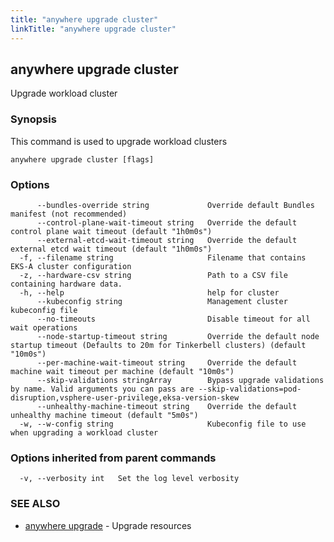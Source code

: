 ```yaml
---
title: "anywhere upgrade cluster"
linkTitle: "anywhere upgrade cluster"
---
```


## anywhere upgrade cluster

Upgrade workload cluster

### Synopsis

This command is used to upgrade workload clusters

```
anywhere upgrade cluster [flags]
```

### Options

```
      --bundles-override string             Override default Bundles manifest (not recommended)
      --control-plane-wait-timeout string   Override the default control plane wait timeout (default "1h0m0s")
      --external-etcd-wait-timeout string   Override the default external etcd wait timeout (default "1h0m0s")
  -f, --filename string                     Filename that contains EKS-A cluster configuration
  -z, --hardware-csv string                 Path to a CSV file containing hardware data.
  -h, --help                                help for cluster
      --kubeconfig string                   Management cluster kubeconfig file
      --no-timeouts                         Disable timeout for all wait operations
      --node-startup-timeout string         Override the default node startup timeout (Defaults to 20m for Tinkerbell clusters) (default "10m0s")
      --per-machine-wait-timeout string     Override the default machine wait timeout per machine (default "10m0s")
      --skip-validations stringArray        Bypass upgrade validations by name. Valid arguments you can pass are --skip-validations=pod-disruption,vsphere-user-privilege,eksa-version-skew
      --unhealthy-machine-timeout string    Override the default unhealthy machine timeout (default "5m0s")
  -w, --w-config string                     Kubeconfig file to use when upgrading a workload cluster
```

### Options inherited from parent commands

```
  -v, --verbosity int   Set the log level verbosity
```

### SEE ALSO

* [anywhere upgrade](../anywhere_upgrade/)	 - Upgrade resources

